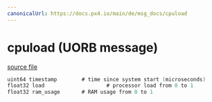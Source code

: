 ```yaml
---
canonicalUrl: https://docs.px4.io/main/de/msg_docs/cpuload
---
```


# cpuload (UORB message)



[source file](https://github.com/PX4/PX4-Autopilot/blob/release/1.13/msg/cpuload.msg)

```c
uint64 timestamp        # time since system start (microseconds)
float32 load                    # processor load from 0 to 1
float32 ram_usage       # RAM usage from 0 to 1

```
